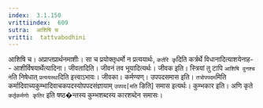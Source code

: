 ```yaml
---
index:  3.1.150
vrittiindex:  609
sutra:  आशिषि च
vritti:  tattvabodhini 
---
```


आशिषि च। अप्राप्तप्रार्थनमाशीः। सा च प्रयोक्तृधर्मो न प्रत्ययार्थः, `कर्तरि कृ`दिति कर्त्रर्थे विधानादित्याशयेनाह-- आशीर्विषयार्थेत्यादिना। जीवतादिति। जीवनं तव भूयादित्यर्थः। जीवक इति। स्त्रियां तु टापि `आशिषि वुनश्च ने`ति निषेधात् `प्रत्ययस्था`दिति इत्त्वाऽभावः। जीवका। कर्मण्यण्। उपपदसमास इति। `तत्रोपपदम`मिति कर्मादिवाच्यकुम्भादिवाचकपदस्योपपदसंज्ञायाम् `उपपद[मति` ङिति] समास इत्यर्थः। कुम्भकार इति। अणि कृते `कर्तृकर्मणोः कृतिर` इति षष्ठ�न्तस्य कुम्भशब्दस्य कारशब्देन समासः। 

